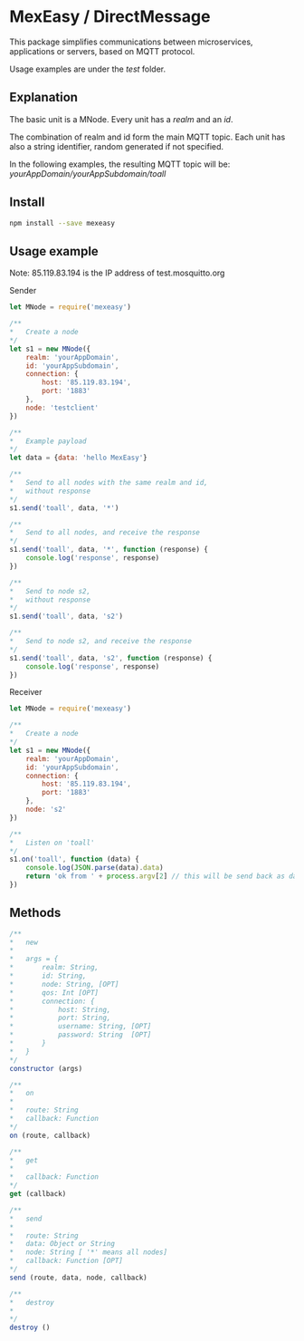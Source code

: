 # MexEasy / DirectMessage

This package simplifies communications between microservices,
applications or servers, based on MQTT protocol.

Usage examples are under the *test* folder.

## Explanation

The basic unit is a MNode.
Every unit has a *realm* and an *id*.

The combination of realm and id form the main MQTT topic.
Each unit has also a string identifier, random generated if not specified.

In the following examples, the resulting MQTT topic will be:
*yourAppDomain/yourAppSubdomain/toall*

## Install

```sh
npm install --save mexeasy

```

## Usage example
 
Note: 85.119.83.194 is the IP address of test.mosquitto.org

Sender

```js
let MNode = require('mexeasy')

/**
*   Create a node
*/
let s1 = new MNode({
    realm: 'yourAppDomain',
    id: 'yourAppSubdomain',
    connection: {
        host: '85.119.83.194',
        port: '1883'
    },
    node: 'testclient'
})

/**
*   Example payload
*/
let data = {data: 'hello MexEasy'}

/**
*   Send to all nodes with the same realm and id,
*   without response
*/
s1.send('toall', data, '*')

/**
*   Send to all nodes, and receive the response 
*/
s1.send('toall', data, '*', function (response) {
    console.log('response', response)
})

/**
*   Send to node s2,
*   without response
*/
s1.send('toall', data, 's2')

/**
*   Send to node s2, and receive the response 
*/
s1.send('toall', data, 's2', function (response) {
    console.log('response', response)
})

```


Receiver

```js
let MNode = require('mexeasy')

/**
*   Create a node
*/
let s1 = new MNode({
    realm: 'yourAppDomain',
    id: 'yourAppSubdomain',
    connection: {
        host: '85.119.83.194', 
        port: '1883'
    },
    node: 's2'
})

/**
*   Listen on 'toall'
*/
s1.on('toall', function (data) {
    console.log(JSON.parse(data).data)
    return 'ok from ' + process.argv[2] // this will be send back as data, if required by the sender
})

```

## Methods

```js
/**
*   new
*
*   args = {
*       realm: String,
*       id: String,
*       node: String, [OPT]
*       qos: Int [OPT]
*       connection: {
*           host: String,
*           port: String, 
*           username: String, [OPT]
*           password: String  [OPT]
*       }
*   }
*/
constructor (args)

/**
*   on
*   
*   route: String
*   callback: Function
*/
on (route, callback)

/**
*   get
*   
*   callback: Function
*/
get (callback)

/**
*   send
*   
*   route: String
*   data: Object or String
*   node: String [ '*' means all nodes] 
*   callback: Function [OPT]
*/
send (route, data, node, callback)

/**
*   destroy
*   
*/
destroy ()
```



